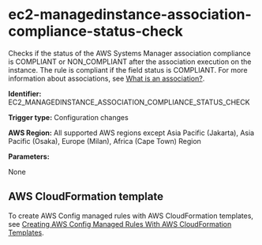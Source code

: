 # ec2\-managedinstance\-association\-compliance\-status\-check<a name="ec2-managedinstance-association-compliance-status-check"></a>

Checks if the status of the AWS Systems Manager association compliance is COMPLIANT or NON\_COMPLIANT after the association execution on the instance\. The rule is compliant if the field status is COMPLIANT\. For more information about associations, see [What is an association?](https://docs.aws.amazon.com/systems-manager/latest/userguide/systems-manager-state.html#state-manager-association-what-is)\.

**Identifier:** EC2\_MANAGEDINSTANCE\_ASSOCIATION\_COMPLIANCE\_STATUS\_CHECK

**Trigger type:** Configuration changes

**AWS Region:** All supported AWS regions except Asia Pacific \(Jakarta\), Asia Pacific \(Osaka\), Europe \(Milan\), Africa \(Cape Town\) Region

**Parameters:**

None  

## AWS CloudFormation template<a name="w76aac11c31c17b7d173c15"></a>

To create AWS Config managed rules with AWS CloudFormation templates, see [Creating AWS Config Managed Rules With AWS CloudFormation Templates](aws-config-managed-rules-cloudformation-templates.md)\.